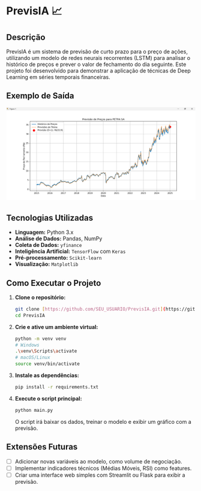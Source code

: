 # PrevisIA 📈

## Descrição

PrevisIA é um sistema de previsão de curto prazo para o preço de ações, utilizando um modelo de redes neurais recorrentes (LSTM) para analisar o histórico de preços e prever o valor de fechamento do dia seguinte. Este projeto foi desenvolvido para demonstrar a aplicação de técnicas de Deep Learning em séries temporais financeiras.

## Exemplo de Saída

![alt text](img\graph-image.png)

## Tecnologias Utilizadas

- **Linguagem:** Python 3.x
- **Análise de Dados:** Pandas, NumPy
- **Coleta de Dados:** `yfinance`
- **Inteligência Artificial:** `TensorFlow` com `Keras`
- **Pré-processamento:** `Scikit-learn`
- **Visualização:** `Matplotlib`

## Como Executar o Projeto

1.  **Clone o repositório:**
    ```bash
    git clone [https://github.com/SEU_USUARIO/PrevisIA.git](https://github.com/SEU_USUARIO/PrevisIA.git)
    cd PrevisIA
    ```

2.  **Crie e ative um ambiente virtual:**
    ```bash
    python -m venv venv
    # Windows
    .\venv\Scripts\activate
    # macOS/Linux
    source venv/bin/activate
    ```

3.  **Instale as dependências:**
    ```bash
    pip install -r requirements.txt
    ```

4.  **Execute o script principal:**
    ```bash
    python main.py
    ```
    O script irá baixar os dados, treinar o modelo e exibir um gráfico com a previsão.

## Extensões Futuras

- [ ] Adicionar novas variáveis ao modelo, como volume de negociação.
- [ ] Implementar indicadores técnicos (Médias Móveis, RSI) como features.
- [ ] Criar uma interface web simples com Streamlit ou Flask para exibir a previsão.
